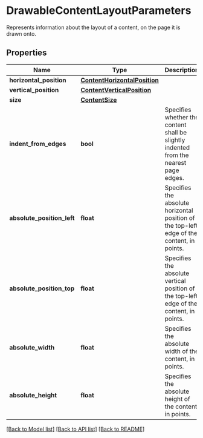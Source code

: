 # DrawableContentLayoutParameters

Represents information about the layout of a content, on the page it is drawn onto.
## Properties
Name | Type | Description | Notes
------------ | ------------- | ------------- | -------------
**horizontal_position** | [**ContentHorizontalPosition**](ContentHorizontalPosition.md) |  | [optional] 
**vertical_position** | [**ContentVerticalPosition**](ContentVerticalPosition.md) |  | [optional] 
**size** | [**ContentSize**](ContentSize.md) |  | [optional] 
**indent_from_edges** | **bool** | Specifies whether the content shall be slightly indented from the nearest page edges. | [optional] [default to True]
**absolute_position_left** | **float** | Specifies the absolute horizontal position of the top-left edge of the content, in points. | [optional] 
**absolute_position_top** | **float** | Specifies the absolute vertical position of the top-left edge of the content, in points. | [optional] 
**absolute_width** | **float** | Specifies the absolute width of the content, in points. | [optional] 
**absolute_height** | **float** | Specifies the absolute height of the content, in points. | [optional] 

[[Back to Model list]](../README.md#documentation-for-models) [[Back to API list]](../README.md#documentation-for-api-endpoints) [[Back to README]](../README.md)



